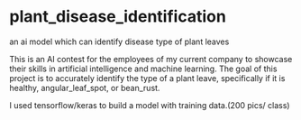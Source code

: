 # plant_disease_identification
an ai model which can identify disease type of plant leaves


This is an AI contest for the employees of my current company to showcase their skills in artificial intelligence and machine learning. 
The goal of this project is to accurately identify the type of a plant leave, specifically if it is healthy, angular_leaf_spot, or bean_rust. 

I used tensorflow/keras to build a model with training data.(200 pics/ class)

